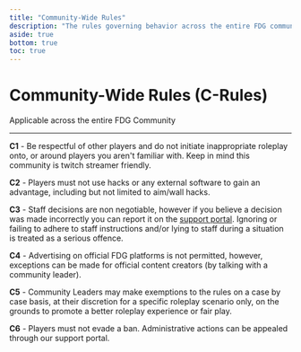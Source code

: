 ```yaml
---
title: "Community-Wide Rules"
description: "The rules governing behavior across the entire FDG community"
aside: true
bottom: true
toc: true
---
```


# Community-Wide Rules (C-Rules)

Applicable across the entire FDG Community

---

**C1** - Be respectful of other players and do not initiate inappropriate roleplay onto, or around players you aren't familiar with. Keep in mind this community is twitch streamer friendly.

**C2** - Players must not use hacks or any external software to gain an advantage, including but not limited to aim/wall hacks.

**C3** - Staff decisions are non negotiable, however if you believe a decision was made incorrectly you can report it on the [support portal](https://support.fatduckgaming.com/). Ignoring or failing to adhere to staff instructions and/or lying to staff during a situation is treated as a serious offence.

**C4** - Advertising on official FDG platforms is not permitted, however, exceptions can be made for official content creators (by talking with a community leader).

**C5** - Community Leaders may make exemptions to the rules on a case by case basis, at their discretion for a specific roleplay scenario only, on the grounds to promote a better roleplay experience or fair play.

**C6** - Players must not evade a ban. Administrative actions can be appealed through our support portal.
